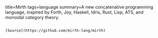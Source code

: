 title=Mirth
tags=language
summary=A new concatenative programming language, inspired by Forth, Joy, Haskell, Idris, Rust, Lisp, ATS, and monoidal category theory.
~~~~~~

[Source](https://github.com/mirth-lang/mirth)

